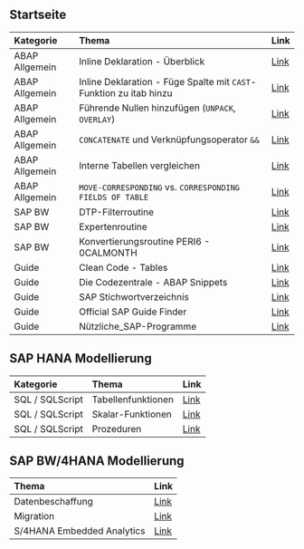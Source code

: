 ## Startseite

| Kategorie | Thema | Link |
| :----------- | :----------- | :----------- |
| ABAP Allgemein | Inline Deklaration - Überblick | [Link](docs/Inline_Deklaration.md) |
| ABAP Allgemein | Inline Deklaration - Füge Spalte mit `CAST`-Funktion zu itab hinzu | [Link](docs/CAST_Funktion_itab.md) |
| ABAP Allgemein | Führende Nullen hinzufügen (`UNPACK`, `OVERLAY`) | [Link](docs/Zero-Padding.md) |
| ABAP Allgemein | `CONCATENATE` und Verknüpfungsoperator `&&` | [Link](docs/CONCATENATE.md) |
| ABAP Allgemein | Interne Tabellen vergleichen | [Link](docs/Compare_itabs.md) |
| ABAP Allgemein | `MOVE-CORRESPONDING` vs. `CORRESPONDING FIELDS OF TABLE` | [Link](docs/CORRESPONDING.md) |
| SAP BW | DTP-Filterroutine | [Link](docs/DTP-Filterroutine.md) |
| SAP BW | Expertenroutine | [Link](docs/Expertenroutine.md) |
| SAP BW | Konvertierungsroutine PERI6 - 0CALMONTH | [Link](docs/Conversion_PERI6_0CALMONTH.md) |
| Guide | Clean Code - Tables | [Link](https://github.com/SAP/styleguides/blob/master/clean-abap/CleanABAP.md#tables) |
| Guide | Die Codezentrale - ABAP Snippets | [Link](https://codezentrale.de/category/sap/sap-abap/) |
| Guide | SAP Stichwortverzeichnis | [Link](docs/Stichwortverzeichnis.md) |
| Guide | Official SAP Guide Finder | [Link](https://help.sap.com/viewer/nwguidefinder) |
| Guide | Nützliche_SAP-Programme | [Link](docs/Nützliche_SAP-Programme.md) |

## SAP HANA Modellierung

| Kategorie | Thema | Link |
| :----------- | :----------- | :----------- |
| SQL / SQLScript | Tabellenfunktionen | [Link](docs/SAP_HANA_Table_Function.md) |
| SQL / SQLScript | Skalar-Funktionen | [Link](docs/SAP_HANA_Scalar_Function.md) |
| SQL / SQLScript | Prozeduren | [Link](docs/SAP_HANA_Procedure.md) |

## SAP BW/4HANA Modellierung

| Thema | Link |
| :----------- | :----------- |
| Datenbeschaffung | [Link](docs/BW4HANA_Datenbeschaffung.md) |
| Migration | [Link](docs/BW4HANA_Migration.md) |
| S/4HANA Embedded Analytics | [Link](docs/S4HANA_Embedded_Analytics.md) |
